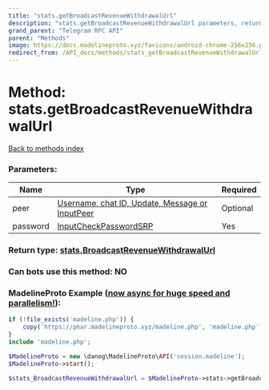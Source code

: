 ```yaml
---
title: "stats.getBroadcastRevenueWithdrawalUrl"
description: "stats.getBroadcastRevenueWithdrawalUrl parameters, return type and example"
grand_parent: "Telegram RPC API"
parent: "Methods"
image: https://docs.madelineproto.xyz/favicons/android-chrome-256x256.png
redirect_from: /API_docs/methods/stats_getBroadcastRevenueWithdrawalUrl.html
---
```

# Method: stats.getBroadcastRevenueWithdrawalUrl
[Back to methods index](index.html)



### Parameters:

| Name     |    Type       | Required |
|----------|---------------|----------|
|peer|[Username, chat ID, Update, Message or InputPeer](/API_docs/types/InputPeer.html) | Optional|
|password|[InputCheckPasswordSRP](/API_docs/types/InputCheckPasswordSRP.html) | Yes|


### Return type: [stats.BroadcastRevenueWithdrawalUrl](/API_docs/types/stats.BroadcastRevenueWithdrawalUrl.html)

### Can bots use this method: **NO**


### MadelineProto Example ([now async for huge speed and parallelism!](https://docs.madelineproto.xyz/docs/ASYNC.html)):


```php
if (!file_exists('madeline.php')) {
    copy('https://phar.madelineproto.xyz/madeline.php', 'madeline.php');
}
include 'madeline.php';

$MadelineProto = new \danog\MadelineProto\API('session.madeline');
$MadelineProto->start();

$stats_BroadcastRevenueWithdrawalUrl = $MadelineProto->stats->getBroadcastRevenueWithdrawalUrl(peer: $InputPeer, password: $InputCheckPasswordSRP, );
```

